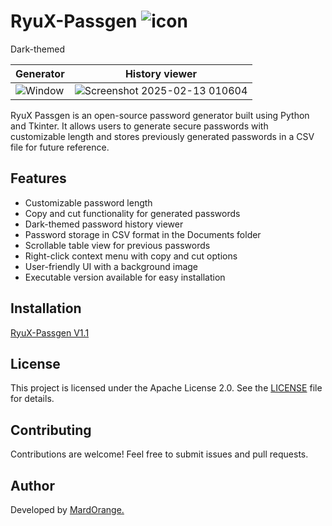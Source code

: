 # RyuX-Passgen ![icon](https://github.com/user-attachments/assets/761beb8a-ce70-4e48-8f3f-555457aeb7a7)
Dark-themed

| Generator | History viewer |
|---------|---------|
| ![Window](https://github.com/user-attachments/assets/f200d8ac-6a00-4e1d-b41d-ace961e5de2f) | ![Screenshot 2025-02-13 010604](https://github.com/user-attachments/assets/176cbc14-33ef-44f7-8ec8-24064b57920b) |


RyuX Passgen is an open-source password generator built using Python and Tkinter. It allows users to generate secure passwords with customizable length and stores previously generated passwords in a CSV file for future reference.

## Features
- Customizable password length
- Copy and cut functionality for generated passwords
- Dark-themed password history viewer
- Password storage in CSV format in the Documents folder
- Scrollable table view for previous passwords
- Right-click context menu with copy and cut options
- User-friendly UI with a background image
- Executable version available for easy installation

## Installation
[RyuX-Passgen V1.1](https://sourceforge.net/projects/ryux-passgen/files/RyuX-Passgen.zip/download) 


## License
This project is licensed under the Apache License 2.0. See the [LICENSE](LICENSE) file for details.

## Contributing
Contributions are welcome! Feel free to submit issues and pull requests.

## Author
Developed by [MardOrange.](https://github.com/MardOrange)










